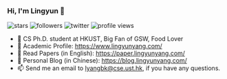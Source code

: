### Hi, I'm Lingyun 👋

![stars](https://img.shields.io/github/stars/mental2008?affiliations=COLLABORATOR&style=social)
![followers](https://img.shields.io/github/followers/mental2008?style=social)
![twitter](https://img.shields.io/twitter/follow/stephenyang1999.svg?style=social)
![profile views](https://komarev.com/ghpvc/?username=mental2008)

- 🤔  CS Ph.D. student at HKUST, Big Fan of GSW, Food Lover
- 🌱  Academic Profile: https://www.lingyunyang.com/
- 📜  Read Papers (in English): https://paper.lingyunyang.com/
- 🔭  Personal Blog (in Chinese): https://blog.lingyunyang.com/
- 📫  Send me an email to lyangbk@cse.ust.hk, if you have any questions.

<!--
**mental2008/mental2008** is a ✨ _special_ ✨ repository because its `README.md` (this file) appears on your GitHub profile.

Here are some ideas to get you started:

- 🔭 I’m currently working on ...
- 🌱 I’m currently learning ...
- 👯 I’m looking to collaborate on ...
- 🤔 I’m looking for help with ...
- 💬 Ask me about ...
- 📫 How to reach me: ...
- 😄 Pronouns: ...
- ⚡ Fun fact: ...
-->

